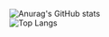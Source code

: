 
![Anurag's GitHub stats](https://github-readme-stats.vercel.app/api?username=kazaney&show_icons=true&theme=tokyonight) <br/>
![Top Langs](https://github-readme-stats.vercel.app/api/top-langs/?username=kazaney&size_weight=0.5&count_weight=0.5&theme=tokyonight)


